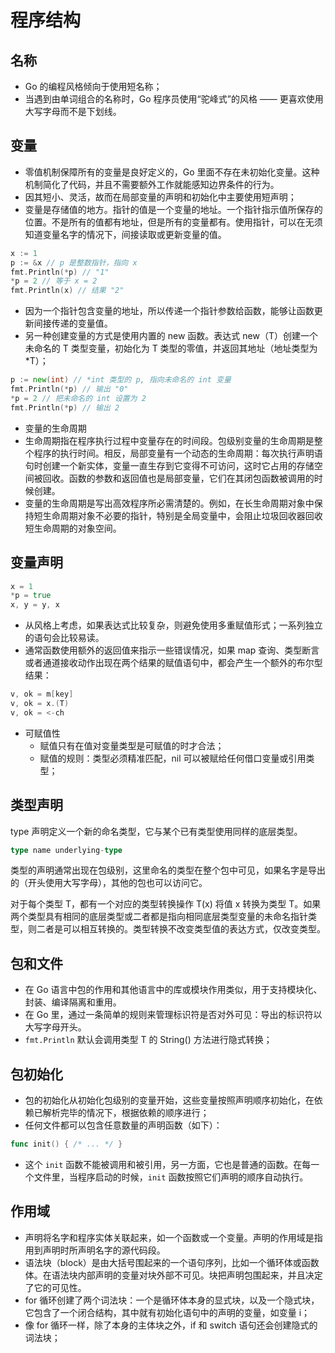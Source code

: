 # 程序结构

## 名称

- Go 的编程风格倾向于使用短名称；
- 当遇到由单词组合的名称时，Go 程序员使用“驼峰式”的风格 —— 更喜欢使用大写字母而不是下划线。

## 变量

- 零值机制保障所有的变量是良好定义的，Go 里面不存在未初始化变量。这种机制简化了代码，并且不需要额外工作就能感知边界条件的行为。
- 因其短小、灵活，故而在局部变量的声明和初始化中主要使用短声明；
- 变量是存储值的地方。指针的值是一个变量的地址。一个指针指示值所保存的位置。不是所有的值都有地址，但是所有的变量都有。使用指针，可以在无须知道变量名字的情况下，间接读取或更新变量的值。

```go
x := 1
p := &x // p 是整数指针，指向 x
fmt.Println(*p) // "1"
*p = 2 // 等于 x = 2
fmt.Println(x) // 结果 "2"
```

- 因为一个指针包含变量的地址，所以传递一个指针参数给函数，能够让函数更新间接传递的变量值。
- 另一种创建变量的方式是使用内置的 new 函数。表达式 new（T）创建一个未命名的 T 类型变量，初始化为 T 类型的零值，并返回其地址（地址类型为 *T）；

```go
p := new(int) // *int 类型的 p, 指向未命名的 int 变量
fmt.Println(*p) // 输出 "0"
*p = 2 // 把未命名的 int 设置为 2
fmt.Println(*p) // 输出 2
```

- 变量的生命周期
- 生命周期指在程序执行过程中变量存在的时间段。包级别变量的生命周期是整个程序的执行时间。相反，局部变量有一个动态的生命周期：每次执行声明语句时创建一个新实体，变量一直生存到它变得不可访问，这时它占用的存储空间被回收。函数的参数和返回值也是局部变量，它们在其闭包函数被调用的时候创建。
- 变量的生命周期是写出高效程序所必需清楚的。例如，在长生命周期对象中保持短生命周期对象不必要的指针，特别是全局变量中，会阻止垃圾回收器回收短生命周期的对象空间。

## 变量声明

```go
x = 1
*p = true
x, y = y, x
```

- 从风格上考虑，如果表达式比较复杂，则避免使用多重赋值形式；一系列独立的语句会比较易读。
- 通常函数使用额外的返回值来指示一些错误情况，如果 map 查询、类型断言或者通道接收动作出现在两个结果的赋值语句中，都会产生一个额外的布尔型结果：

```go
v, ok = m[key]
v, ok = x.(T)
v, ok = <-ch
```

- 可赋值性
  - 赋值只有在值对变量类型是可赋值的时才合法；
  - 赋值的规则：类型必须精准匹配，nil 可以被赋给任何借口变量或引用类型；

## 类型声明

type 声明定义一个新的命名类型，它与某个已有类型使用同样的底层类型。

```go
type name underlying-type
```

类型的声明通常出现在包级别，这里命名的类型在整个包中可见，如果名字是导出的（开头使用大写字母），其他的包也可以访问它。

对于每个类型 T，都有一个对应的类型转换操作 T(x) 将值 x 转换为类型 T。如果两个类型具有相同的底层类型或二者都是指向相同底层类型变量的未命名指针类型，则二者是可以相互转换的。类型转换不改变类型值的表达方式，仅改变类型。

## 包和文件

- 在 Go 语言中包的作用和其他语言中的库或模块作用类似，用于支持模块化、封装、编译隔离和重用。
- 在 Go 里，通过一条简单的规则来管理标识符是否对外可见：导出的标识符以大写字母开头。
- `fmt.Println` 默认会调用类型 T 的 String() 方法进行隐式转换；

## 包初始化

- 包的初始化从初始化包级别的变量开始，这些变量按照声明顺序初始化，在依赖已解析完毕的情况下，根据依赖的顺序进行；
- 任何文件都可以包含任意数量的声明函数（如下）：

```go
func init() { /* ... */ }
```

- 这个 `init` 函数不能被调用和被引用，另一方面，它也是普通的函数。在每一个文件里，当程序启动的时候，`init` 函数按照它们声明的顺序自动执行。

## 作用域

- 声明将名字和程序实体关联起来，如一个函数或一个变量。声明的作用域是指用到声明时所声明名字的源代码段。
- 语法块（block）是由大括号围起来的一个语句序列，比如一个循环体或函数体。在语法块内部声明的变量对块外部不可见。块把声明包围起来，并且决定了它的可见性。
- for 循环创建了两个词法块：一个是循环体本身的显式块，以及一个隐式块，它包含了一个闭合结构，其中就有初始化语句中的声明的变量，如变量 i；
- 像 for 循环一样，除了本身的主体块之外，if 和 switch 语句还会创建隐式的词法块；